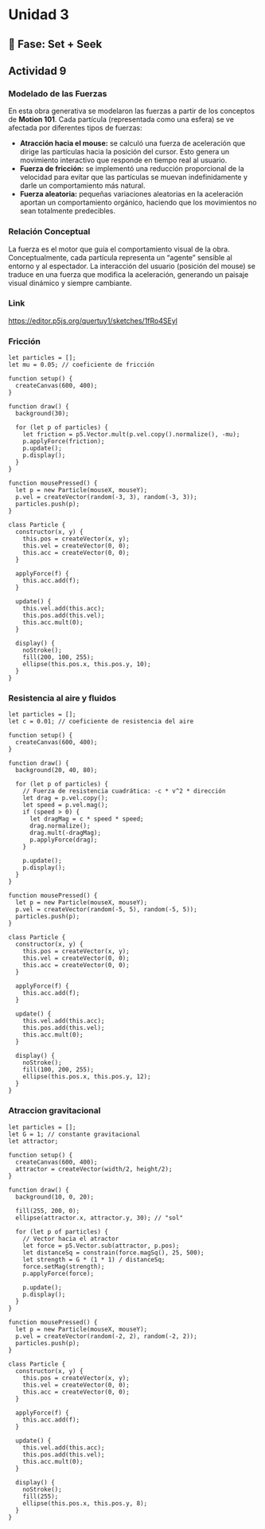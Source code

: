 # Unidad 3

## 🔎 Fase: Set + Seek


## Actividad 9


### Modelado de las Fuerzas
En esta obra generativa se modelaron las fuerzas a partir de los conceptos de **Motion 101**. Cada partícula (representada como una esfera) se ve afectada por diferentes tipos de fuerzas:

- **Atracción hacia el mouse:** se calculó una fuerza de aceleración que dirige las partículas hacia la posición del cursor. Esto genera un movimiento interactivo que responde en tiempo real al usuario.  
- **Fuerza de fricción:** se implementó una reducción proporcional de la velocidad para evitar que las partículas se muevan indefinidamente y darle un comportamiento más natural.  
- **Fuerza aleatoria:** pequeñas variaciones aleatorias en la aceleración aportan un comportamiento orgánico, haciendo que los movimientos no sean totalmente predecibles.

### Relación Conceptual
La fuerza es el motor que guía el comportamiento visual de la obra. Conceptualmente, cada partícula representa un “agente” sensible al entorno y al espectador. La interacción del usuario (posición del mouse) se traduce en una fuerza que modifica la aceleración, generando un paisaje visual dinámico y siempre cambiante.

### Link
https://editor.p5js.org/quertuy1/sketches/1fRo4SEyl


### Fricción
```
let particles = [];
let mu = 0.05; // coeficiente de fricción

function setup() {
  createCanvas(600, 400);
}

function draw() {
  background(30);
  
  for (let p of particles) {
    let friction = p5.Vector.mult(p.vel.copy().normalize(), -mu);
    p.applyForce(friction);
    p.update();
    p.display();
  }
}

function mousePressed() {
  let p = new Particle(mouseX, mouseY);
  p.vel = createVector(random(-3, 3), random(-3, 3));
  particles.push(p);
}

class Particle {
  constructor(x, y) {
    this.pos = createVector(x, y);
    this.vel = createVector(0, 0);
    this.acc = createVector(0, 0);
  }
  
  applyForce(f) {
    this.acc.add(f);
  }
  
  update() {
    this.vel.add(this.acc);
    this.pos.add(this.vel);
    this.acc.mult(0);
  }
  
  display() {
    noStroke();
    fill(200, 100, 255);
    ellipse(this.pos.x, this.pos.y, 10);
  }
}
```

### Resistencia al aire y fluidos

```
let particles = [];
let c = 0.01; // coeficiente de resistencia del aire

function setup() {
  createCanvas(600, 400);
}

function draw() {
  background(20, 40, 80);
  
  for (let p of particles) {
    // Fuerza de resistencia cuadrática: -c * v^2 * dirección
    let drag = p.vel.copy();
    let speed = p.vel.mag();
    if (speed > 0) {
      let dragMag = c * speed * speed;
      drag.normalize();
      drag.mult(-dragMag);
      p.applyForce(drag);
    }
    
    p.update();
    p.display();
  }
}

function mousePressed() {
  let p = new Particle(mouseX, mouseY);
  p.vel = createVector(random(-5, 5), random(-5, 5));
  particles.push(p);
}

class Particle {
  constructor(x, y) {
    this.pos = createVector(x, y);
    this.vel = createVector(0, 0);
    this.acc = createVector(0, 0);
  }
  
  applyForce(f) {
    this.acc.add(f);
  }
  
  update() {
    this.vel.add(this.acc);
    this.pos.add(this.vel);
    this.acc.mult(0);
  }
  
  display() {
    noStroke();
    fill(100, 200, 255);
    ellipse(this.pos.x, this.pos.y, 12);
  }
}
```

### Atraccion gravitacional

```
let particles = [];
let G = 1; // constante gravitacional
let attractor;

function setup() {
  createCanvas(600, 400);
  attractor = createVector(width/2, height/2);
}

function draw() {
  background(10, 0, 20);
  
  fill(255, 200, 0);
  ellipse(attractor.x, attractor.y, 30); // "sol"
  
  for (let p of particles) {
    // Vector hacia el atractor
    let force = p5.Vector.sub(attractor, p.pos);
    let distanceSq = constrain(force.magSq(), 25, 500);
    let strength = G * (1 * 1) / distanceSq;
    force.setMag(strength);
    p.applyForce(force);
    
    p.update();
    p.display();
  }
}

function mousePressed() {
  let p = new Particle(mouseX, mouseY);
  p.vel = createVector(random(-2, 2), random(-2, 2));
  particles.push(p);
}

class Particle {
  constructor(x, y) {
    this.pos = createVector(x, y);
    this.vel = createVector(0, 0);
    this.acc = createVector(0, 0);
  }
  
  applyForce(f) {
    this.acc.add(f);
  }
  
  update() {
    this.vel.add(this.acc);
    this.pos.add(this.vel);
    this.acc.mult(0);
  }
  
  display() {
    noStroke();
    fill(255);
    ellipse(this.pos.x, this.pos.y, 8);
  }
}

```



